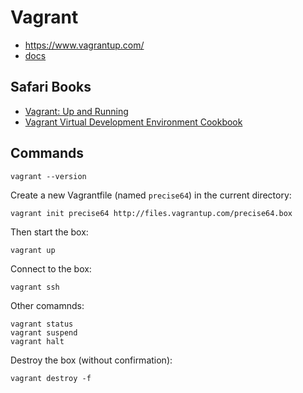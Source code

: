 # Vagrant

* <https://www.vagrantup.com/>
* [docs](https://docs.vagrantup.com/v2/)

## Safari Books

* [Vagrant: Up and Running](https://www.safaribooksonline.com/library/view/vagrant-up-and/9781449336103/)
* [Vagrant Virtual Development Environment Cookbook](https://www.safaribooksonline.com/library/view/vagrant-virtual-development/9781784393748/)

## Commands

    vagrant --version

Create a new Vagrantfile (named `precise64`) in the current directory:

    vagrant init precise64 http://files.vagrantup.com/precise64.box

Then start the box:

    vagrant up

Connect to the box:

    vagrant ssh

Other comamnds:

    vagrant status
    vagrant suspend
    vagrant halt

Destroy the box (without confirmation):

    vagrant destroy -f
